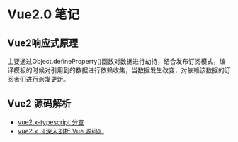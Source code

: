 <!--
 * @Author       : HyFun
 * @Date         : 2021-07-12 16:06:07
 * @Description  : 笔记
 * @LastEditors  : HyFun
 * @LastEditTime : 2021-08-18 14:40:36
-->

# Vue2.0 笔记

## Vue2响应式原理
主要通过Object.defineProperty()函数对数据进行劫持，结合发布订阅模式，编译模板的时候对引用到的数据进行依赖收集，当数据发生改变，对依赖该数据的订阅者们进行派发更新。
## Vue2 源码解析

- [vue2.x-typescript 分支](https://github.com/pikax/vue/tree/move_to_typescript)
- [vue2.x 《深入剖析 Vue 源码》](https://book.penblog.cn/)

